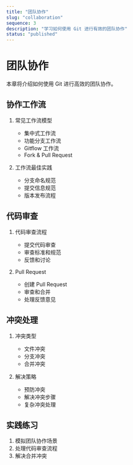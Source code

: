 ```yaml
---
title: "团队协作"
slug: "collaboration"
sequence: 3
description: "学习如何使用 Git 进行有效的团队协作"
status: "published"
---
```


# 团队协作

本章将介绍如何使用 Git 进行高效的团队协作。

## 协作工作流

1. 常见工作流模型
   - 集中式工作流
   - 功能分支工作流
   - Gitflow 工作流
   - Fork & Pull Request

2. 工作流最佳实践
   - 分支命名规范
   - 提交信息规范
   - 版本发布流程

## 代码审查

1. 代码审查流程
   - 提交代码审查
   - 审查标准和规范
   - 反馈和讨论

2. Pull Request
   - 创建 Pull Request
   - 审查和合并
   - 处理反馈意见

## 冲突处理

1. 冲突类型
   - 文件冲突
   - 分支冲突
   - 合并冲突

2. 解决策略
   - 预防冲突
   - 解决冲突步骤
   - 复杂冲突处理

## 实践练习

1. 模拟团队协作场景
2. 处理代码审查流程
3. 解决合并冲突